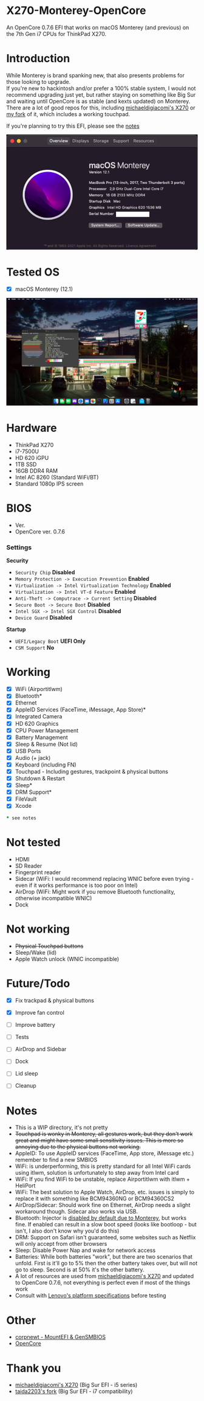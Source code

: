 # X270-Monterey-OpenCore
An OpenCore 0.7.6 EFI that works on macOS Monterey (and previous) on the 7th Gen i7 CPUs for ThinkPad X270.

# Introduction
While Monterey is brand spanking new, that also presents problems for those looking to upgrade.\
If you're new to hackintosh and/or prefer a 100% stable system, I would not recommend upgrading just yet, but rather staying on something like Big Sur and waiting until OpenCore is as stable (and kexts updated) on Monterey.\
There are a lot of good repos for this, including [michaeldigiacomi's X270](https://github.com/michaeldigiacomi/Lenovo-X270-Hackintosh-OpenCore) or [my fork](https://github.com/aerowa/Lenovo-X270-Hackintosh-OpenCore) of it, which includes a working touchpad.


If you're planning to try this EFI, please see the [notes](https://github.com/aerowa/X270-Monterey-OpenCore/blob/main/README.md#notes)

![About](images/about.png)

# Tested OS
- [x] macOS Monterey (12.1)

![X270](images/screen.png)

# Hardware
- ThinkPad X270
- i7-7500U
- HD 620 iGPU
- 1TB SSD
- 16GB DDR4 RAM
- Intel AC 8260 (Standard WiFi/BT)
- Standard 1080p IPS screen

# BIOS
- Ver. 
- OpenCore ver. 0.7.6
### Settings
<b>Security</b>
- `Security Chip` **Disabled**
- `Memory Protection -> Execution Prevention` **Enabled**
- `Virtualization -> Intel Virtualization Technology` **Enabled**
- `Virtualization -> Intel VT-d Feature` **Enabled**
- `Anti-Theft -> Computrace -> Current Setting` **Disabled**
- `Secure Boot -> Secure Boot` **Disabled**
- `Intel SGX -> Intel SGX Control` **Disabled**
- `Device Guard` **Disabled**

<b>Startup</b>
- `UEFI/Legacy Boot` **UEFI Only**
- `CSM Support` **No**

# Working
- [x] WiFi (Airportitlwm)
- [x] Bluetooth*
- [X] Ethernet
- [x] AppleID Services (FaceTime, iMessage, App Store)*
- [x] Integrated Camera
- [x] HD 620 Graphics
- [x] CPU Power Management
- [x] Battery Management
- [x] Sleep & Resume (Not lid)
- [x] USB Ports
- [x] Audio (+ jack)
- [x] Keyboard (including FN)
- [x] Touchpad - Including gestures, trackpoint & physical buttons
- [x] Shutdown & Restart
- [x] Sleep*
- [x] DRM Support*
- [x] FileVault
- [x] Xcode
````ruby 
* see notes
````

# Not tested
- HDMI
- SD Reader
- Fingerprint reader
- Sidecar (WiFi: I would recommend replacing WNIC before even trying - even if it works performance is too poor on Intel)
- AirDrop (WiFi: Might work if you remove Bluetooth functionality, otherwise incompatible WNIC)
- Dock

# Not working
- ~~Physical Touchpad buttons~~
- Sleep/Wake (lid)
- Apple Watch unlock (WNIC incompatible)

# Future/Todo
- [x] Fix trackpad & physical buttons
- [x] Improve fan control
- [ ] Improve battery 
- [ ] Tests
- [ ] AirDrop and Sidebar
- [ ] Dock
- [ ] Lid sleep
- [ ] Cleanup


# Notes
- This is a WIP directory, it's not pretty
- ~~Touchpad is wonky in Monterey, all gestures work, but they don't work great and might have some small sensitivity issues. This is more so annoying due to the physical buttons not working.~~
- AppleID: To use AppleID services (FaceTime, App store, iMessage etc.) remember to find a new SMBIOS
- WiFi: is underperforming, this is pretty standard for all Intel WiFi cards using itlwm, solution is unfortunately to step away from Intel card
- WiFi: If you find WiFi to be unstable, replace Airportitlwm with itlwm + HeliPort
- WiFi: The best solution to Apple Watch, AirDrop, etc. issues is simply to replace it with something like BCM94360NG or BCM94360CS2
- AirDrop/Sidecar: Should work fine on Ethernet, AirDrop needs a slight workaround though. Sidecar also works via USB.
- Bluetooth: Injector is [disabled by default due to Monterey](https://github.com/OpenIntelWireless/IntelBluetoothFirmware/issues/361), but works fine. If enabled can result in a slow boot speed (looks like bootloop - but isn't, I also don't know why you'd do this)
- DRM: Support on Safari isn't guaranteed, some websites such as Netflix will only accept from other browsers
- Sleep: Disable Power Nap and wake for network access
- Batteries: While both batteries "work", but there are two scenarios that unfold. First is it'll go to 5% then the other battery takes over, but will not go to sleep. Second is at 50% it's the other battery.
- A lot of resources are used from [michaeldigiacomi's X270](https://github.com/michaeldigiacomi/Lenovo-X270-Hackintosh-OpenCore) and updated to OpenCore 0.7.6, not everything is perfect even if most of the things work
- Consult with [Lenovo's platform specifications](https://psref.lenovo.com/syspool/Sys/PDF/ThinkPad/ThinkPad_X270/ThinkPad_X270_Spec.PDF) before testing


# Other
- [corpnewt - MountEFI & GenSMBIOS](https://github.com/corpnewt)
- [OpenCore](https://dortania.github.io/OpenCore-Install-Guide/)

# Thank you
- [michaeldigiacomi's X270](https://github.com/michaeldigiacomi/Lenovo-X270-Hackintosh-OpenCore) (Big Sur EFI - i5 series)
- [taida2203's fork](https://github.com/taida2203/Lenovo-X270-Hackintosh-OpenCore) (Big Sur EFI - i7 compatibility)
